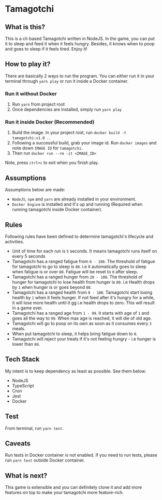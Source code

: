 # Tamagotchi

## What is this?

This is a cli-based Tamagotchi written in NodeJS. In the game, you can put it to sleep and feed it when it feels hungry. Besides, it knows when to poop and goes to sleep if it feels tired. Enjoy it!

## How to play it?

There are basically 2 ways to run the program. You can either run it in your terminal through `yarn play` or run it inside a Docker container.

### Run it without Docker

1. Run `yarn` from project root
2. Once dependencies are installed, simply run `yarn play`

### Run it inside Docker (Recommended)

1. Build the image. In your project root, run `docker build -t tamagotchi:v1.0 .`.
2. Following a successful build, grab your image id. Run `docker images` and note down `IMAGE ID` for `tamagotchi`.
3. Then run `docker run --rm -it <IMAGE_ID>`

Note, press `ctrl+c` to exit when you finish play.

## Assumptions

Assumptions below are made:

- `NodeJS`, `npm` and `yarn` are already installed in your environment.
- `Docker Engine` is installed and it's up and running (Required when running tamagotchi inside Docker container).

## Rules

Following rules have been defined to determine tamagotchi's lifecycle and activities.

- Unit of time for each run is `5` seconds. It means tamagotchi runs itself on every 5 seconds
- Tamagotchi has a ranged fatigue from `0 - 100`. The threshold of fatigue for tamagotchi to go to sleep is `80`. i.e it automatically goes to sleep when fatigue is or over `80`. Fatigue will be reset to `0` after sleep.
- Tamagotchi has a ranged hunger from `20 - 100`. The threshold of hunger for tamagotchi to lose health from hunger is `80`. i.e Health drops by `1` when hunger is or goes beyond `80`.
- Tamagotchi has a ranged health from `0 - 100`. Tamagotchi start losing health by `1` when it feels hunger. If not feed after it's hungry for a while, it will lose more health until it gg i.e health drops to zero. This will result in a game over.
- Tamagotchi has a ranged age from `1 - 99`. It starts with age of `1` and goes all the way to `99`. When max age is reached, it will die of old age.
- Tamagotchi will go to poop on its own as soon as it consumes every `3` meals.
- When put tamagotchi to sleep, it helps bring fatigue down to `0`.
- Tamagotchi will reject your treats if it's not feeling hungry - i.e hunger is lower than `80`.

## Tech Stack

My intent is to keep dependency as least as possible. See them below:

- NodeJS
- TypeScript
- Cron
- Jest
- Docker

## Test

From terminal, run `yarn test`.

## Caveats

Run tests in Docker container is not enabled. If you need to run tests, please run `yarn test` outside Docker container.

## What is next?

This game is extensible and you can definitely clone it and add more features on top to make your tamagotchi more feature-rich.
